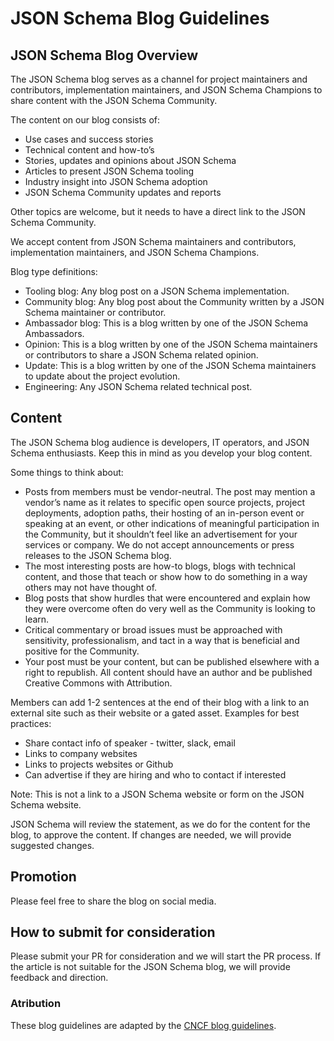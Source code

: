 # JSON Schema Blog Guidelines #

## JSON Schema Blog Overview ##

The JSON Schema blog serves as a channel for project maintainers and contributors, implementation maintainers, and JSON Schema Champions to share content with the JSON Schema Community.

The content on our blog consists of:
* Use cases and success stories
* Technical content and how-to’s
* Stories, updates and opinions about JSON Schema 
* Articles to present JSON Schema tooling
* Industry insight into JSON Schema adoption
* JSON Schema Community updates and reports

Other topics are welcome, but it needs to have a direct link to the JSON Schema Community.

We accept content from JSON Schema maintainers and contributors, implementation maintainers, and JSON Schema Champions. 

Blog type definitions:
* Tooling blog: Any blog post on a JSON Schema implementation. 
* Community blog: Any blog post about the Community written by a JSON Schema maintainer or contributor.
* Ambassador blog: This is a blog written by one of the JSON Schema Ambassadors.
* Opinion: This is a blog written by one of the JSON Schema maintainers or contributors to share a JSON Schema related opinion.
* Update: This is a blog written by one of the JSON Schema maintainers to update about the project evolution.
* Engineering: Any JSON Schema related technical post.

## Content ##
The JSON Schema blog audience is developers, IT operators, and JSON Schema enthusiasts. Keep this in mind as you develop your blog content.

Some things to think about:
* Posts from members must be vendor-neutral. The post may mention a vendor’s name as it relates to specific open source projects, project deployments, adoption paths, their hosting of an in-person event or speaking at an event, or other indications of meaningful participation in the Community, but it shouldn’t feel like an advertisement for your services or company. We do not accept announcements or press releases to the JSON Schema blog.
* The most interesting posts are how-to blogs, blogs with technical content, and those that teach or show how to do something in a way others may not have thought of.
* Blog posts that show hurdles that were encountered and explain how they were overcome often do very well as the Community is looking to learn.
* Critical commentary or broad issues must be approached with sensitivity, professionalism, and tact in a way that is beneficial and positive for the Community.
* Your post must be your content, but can be published elsewhere with a right to republish. All content should have an author and be published Creative Commons with Attribution.

Members can add 1-2 sentences at the end of their blog with a link to an external site such as their website or a gated asset. Examples for best practices:
* Share contact info of  speaker - twitter, slack, email
* Links to company websites
* Links to projects websites or Github
* Can advertise if they are hiring and who to contact if interested

Note: This is not a link to a JSON Schema website or form on the JSON Schema website.

JSON Schema will review the statement, as we do for the content for the blog, to approve the content. If changes are needed, we will provide suggested changes. 

## Promotion ##
Please feel free to share the blog on social media.

## How to submit for consideration ##
Please submit your PR for consideration and we will start the PR process. If the article is not suitable for the JSON Schema blog, we will provide feedback and direction.

### Atribution
These blog guidelines are adapted by the [CNCF blog guidelines](https://github.com/cncf/foundation/blob/main/blog-guidelines.md).